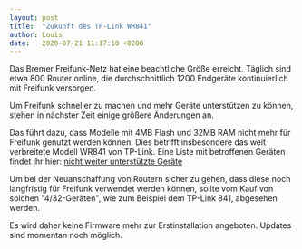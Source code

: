 ```yaml
---
layout: post
title:  "Zukunft des TP-Link WR841"
author: Louis
date:   2020-07-21 11:17:10 +0200
---
```


Das Bremer Freifunk-Netz hat eine beachtliche Größe erreicht.
Täglich sind etwa 800 Router online, die durchschnittlich
1200 Endgeräte kontinuierlich mit Freifunk versorgen.

Um Freifunk schneller zu machen und mehr Geräte unterstützen zu können,
stehen in nächster Zeit einige größere Änderungen an.

Das führt dazu, dass Modelle mit 4MB Flash und 32MB RAM nicht mehr für 
Freifunk genutzt werden können.
Dies betrifft insbesondere das weit verbreitete Modell WR841 von TP-Link.
Eine Liste mit betroffenen Geräten findet ihr hier: [nicht weiter 
unterstützte Geräte](https://karlsruhe.freifunk.net/news/2018/05/28/eol-devices/)

Um bei der Neuanschaffung von Routern sicher zu gehen, dass diese noch langfristig 
für Freifunk verwendet werden können, sollte vom Kauf von solchen "4/32-Geräten", wie zum
Beispiel dem TP-Link 841, abgesehen werden.

Es wird daher keine Firmware mehr zur Erstinstallation angeboten. Updates sind momentan noch möglich.
